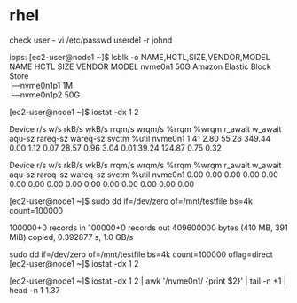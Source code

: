 # rhel
check user - vi /etc/passwd
userdel -r johnd


iops:
[ec2-user@node1 ~]$ lsblk -o NAME,HCTL,SIZE,VENDOR,MODEL
NAME        HCTL SIZE VENDOR MODEL
nvme0n1           50G        Amazon Elastic Block Store              
├─nvme0n1p1        1M        
└─nvme0n1p2       50G     

[ec2-user@node1 ~]$  iostat -dx 1 2


Device            r/s     w/s     rkB/s     wkB/s   rrqm/s   wrqm/s  %rrqm  %wrqm r_await w_await aqu-sz rareq-sz wareq-sz  svctm  %util
nvme0n1          1.41    2.80     55.26    349.44     0.00     1.12   0.07  28.57    0.96    3.04   0.01    39.24   124.87   0.75   0.32

Device            r/s     w/s     rkB/s     wkB/s   rrqm/s   wrqm/s  %rrqm  %wrqm r_await w_await aqu-sz rareq-sz wareq-sz  svctm  %util
nvme0n1          0.00    0.00      0.00      0.00     0.00     0.00   0.00   0.00    0.00    0.00   0.00     0.00     0.00   0.00   0.00

[ec2-user@node1 ~]$ sudo dd if=/dev/zero of=/mnt/testfile bs=4k count=100000

100000+0 records in
100000+0 records out
409600000 bytes (410 MB, 391 MiB) copied, 0.392877 s, 1.0 GB/s

sudo dd if=/dev/zero of=/mnt/testfile bs=4k count=100000 oflag=direct
[ec2-user@node1 ~]$ iostat -dx 1 2 

[ec2-user@node1 ~]$ iostat -dx 1 2 | awk '/nvme0n1/ {print $2}' | tail -n +1 | head -n 1
1.37
